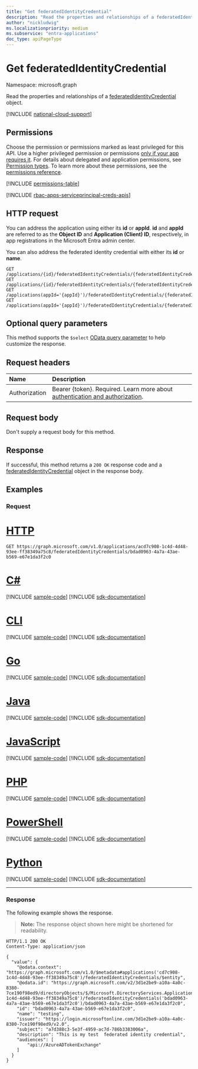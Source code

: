```yaml
---
title: "Get federatedIdentityCredential"
description: "Read the properties and relationships of a federatedIdentityCredential object."
author: "nickludwig"
ms.localizationpriority: medium
ms.subservice: "entra-applications"
doc_type: apiPageType
---
```


# Get federatedIdentityCredential
Namespace: microsoft.graph


Read the properties and relationships of a [federatedIdentityCredential](../resources/federatedidentitycredential.md) object.

[!INCLUDE [national-cloud-support](../../includes/all-clouds.md)]

## Permissions
Choose the permission or permissions marked as least privileged for this API. Use a higher privileged permission or permissions [only if your app requires it](/graph/permissions-overview#best-practices-for-using-microsoft-graph-permissions). For details about delegated and application permissions, see [Permission types](/graph/permissions-overview#permission-types). To learn more about these permissions, see the [permissions reference](/graph/permissions-reference).

<!-- { "blockType": "permissions", "name": "federatedidentitycredential_get" } -->
[!INCLUDE [permissions-table](../includes/permissions/federatedidentitycredential-get-permissions.md)]

[!INCLUDE [rbac-apps-serviceprincipal-creds-apis](../includes/rbac-for-apis/rbac-apps-serviceprincipal-creds-apis.md)]

## HTTP request

You can address the application using either its **id** or **appId**. **id** and **appId** are referred to as the **Object ID** and **Application (Client) ID**, respectively, in app registrations in the Microsoft Entra admin center.

You can also address the federated identity credential with either its **id** or **name**.
<!-- { "blockType": "ignored" } -->
```http
GET /applications/{id}/federatedIdentityCredentials/{federatedIdentityCredentialId}
GET /applications/{id}/federatedIdentityCredentials/{federatedIdentityCredentialName}
GET /applications(appId='{appId}')/federatedIdentityCredentials/{federatedIdentityCredentialId}
GET /applications(appId='{appId}')/federatedIdentityCredentials/{federatedIdentityCredentialName}
```

## Optional query parameters
This method supports the `$select` [OData query parameter](/graph/query-parameters) to help customize the response.

## Request headers
|Name|Description|
|:---|:---|
|Authorization|Bearer {token}. Required. Learn more about [authentication and authorization](/graph/auth/auth-concepts).|

## Request body
Don't supply a request body for this method.

## Response

If successful, this method returns a `200 OK` response code and a [federatedIdentityCredential](../resources/federatedidentitycredential.md) object in the response body.

## Examples

### Request



# [HTTP](#tab/http)
<!-- {
  "blockType": "request",
  "name": "get_federatedidentitycredential"
}
-->
``` http
GET https://graph.microsoft.com/v1.0/applications/acd7c908-1c4d-4d48-93ee-ff38349a75c8/federatedIdentityCredentials/bdad0963-4a7a-43ae-b569-e67e1da3f2c0
```

# [C#](#tab/csharp)
[!INCLUDE [sample-code](../includes/snippets/csharp/get-federatedidentitycredential-csharp-snippets.md)]
[!INCLUDE [sdk-documentation](../includes/snippets/snippets-sdk-documentation-link.md)]

# [CLI](#tab/cli)
[!INCLUDE [sample-code](../includes/snippets/cli/get-federatedidentitycredential-cli-snippets.md)]
[!INCLUDE [sdk-documentation](../includes/snippets/snippets-sdk-documentation-link.md)]

# [Go](#tab/go)
[!INCLUDE [sample-code](../includes/snippets/go/get-federatedidentitycredential-go-snippets.md)]
[!INCLUDE [sdk-documentation](../includes/snippets/snippets-sdk-documentation-link.md)]

# [Java](#tab/java)
[!INCLUDE [sample-code](../includes/snippets/java/get-federatedidentitycredential-java-snippets.md)]
[!INCLUDE [sdk-documentation](../includes/snippets/snippets-sdk-documentation-link.md)]

# [JavaScript](#tab/javascript)
[!INCLUDE [sample-code](../includes/snippets/javascript/get-federatedidentitycredential-javascript-snippets.md)]
[!INCLUDE [sdk-documentation](../includes/snippets/snippets-sdk-documentation-link.md)]

# [PHP](#tab/php)
[!INCLUDE [sample-code](../includes/snippets/php/get-federatedidentitycredential-php-snippets.md)]
[!INCLUDE [sdk-documentation](../includes/snippets/snippets-sdk-documentation-link.md)]

# [PowerShell](#tab/powershell)
[!INCLUDE [sample-code](../includes/snippets/powershell/get-federatedidentitycredential-powershell-snippets.md)]
[!INCLUDE [sdk-documentation](../includes/snippets/snippets-sdk-documentation-link.md)]

# [Python](#tab/python)
[!INCLUDE [sample-code](../includes/snippets/python/get-federatedidentitycredential-python-snippets.md)]
[!INCLUDE [sdk-documentation](../includes/snippets/snippets-sdk-documentation-link.md)]

---

### Response
The following example shows the response.
>**Note:** The response object shown here might be shortened for readability.
<!-- {
  "blockType": "response",
  "truncated": true,
  "@odata.type": "microsoft.graph.federatedIdentityCredential"
}
-->
``` http
HTTP/1.1 200 OK
Content-Type: application/json

{
  "value": {
    "@odata.context": "https://graph.microsoft.com/v1.0/$metadata#applications('cd7c908-1c4d-4d48-93ee-ff38349a75c8')/federatedIdentityCredentials/$entity",
    "@odata.id": "https://graph.microsoft.com/v2/3d1e2be9-a10a-4a0c-8380-7ce190f98ed9/directoryObjects/$/Microsoft.DirectoryServices.Application('bcd7c908-1c4d-4d48-93ee-ff38349a75c8')/federatedIdentityCredentials('bdad0963-4a7a-43ae-b569-e67e1da3f2c0')/bdad0963-4a7a-43ae-b569-e67e1da3f2c0",
    "id": "bdad0963-4a7a-43ae-b569-e67e1da3f2c0",
    "name": "testing",
    "issuer": "https://login.microsoftonline.com/3d1e2be9-a10a-4a0c-8380-7ce190f98ed9/v2.0",
    "subject": "a7d388c3-5e3f-4959-ac7d-786b3383006a",
    "description": "This is my test  federated identity credential",
    "audiences": [
        "api://AzureADTokenExchange"
    ]
  }
}
```
